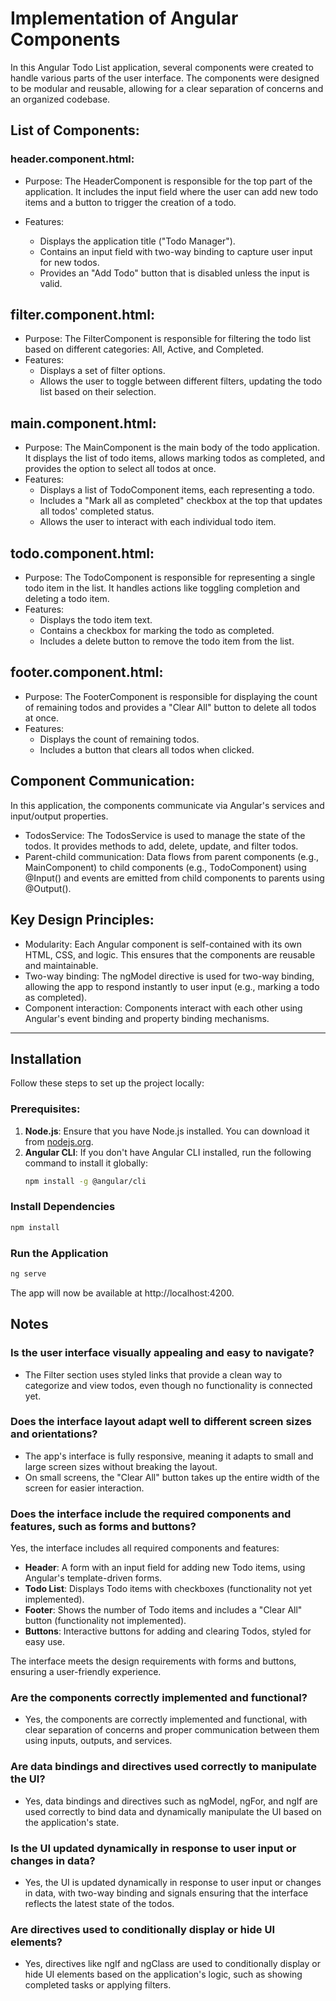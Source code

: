 # Implementation of Angular Components

In this Angular Todo List application, several components were created to handle various parts of the user interface. The components were designed to be modular and reusable, allowing for a clear separation of concerns and an organized codebase.

## List of Components:

### header.component.html:

- Purpose: The HeaderComponent is responsible for the top part of the application. It includes the input field where the user can add new todo items and a button to trigger the creation of a todo.
- Features:

    - Displays the application title ("Todo Manager").
    - Contains an input field with two-way binding to capture user input for new todos.
    - Provides an "Add Todo" button that is disabled unless the input is valid.

## filter.component.html:

- Purpose: The FilterComponent is responsible for filtering the todo list based on different categories: All, Active, and Completed.
- Features:
   - Displays a set of filter options.
   - Allows the user to toggle between different filters, updating the todo list based on their selection.

## main.component.html:

- Purpose: The MainComponent is the main body of the todo application. It displays the list of todo items, allows marking todos as completed, and provides the option to select all todos at once.
- Features:
   - Displays a list of TodoComponent items, each representing a todo.
   - Includes a "Mark all as completed" checkbox at the top that updates all todos' completed status.
   - Allows the user to interact with each individual todo item.

## todo.component.html:

- Purpose: The TodoComponent is responsible for representing a single todo item in the list. It handles actions like toggling completion and deleting a todo item.
- Features:
   - Displays the todo item text.
   - Contains a checkbox for marking the todo as completed.
   - Includes a delete button to remove the todo item from the list.

## footer.component.html:

- Purpose: The FooterComponent is responsible for displaying the count of remaining todos and provides a "Clear All" button to delete all todos at once.
- Features:
   - Displays the count of remaining todos.
   - Includes a button that clears all todos when clicked.

## Component Communication:

In this application, the components communicate via Angular's services and input/output properties.

- TodosService: The TodosService is used to manage the state of the todos. It provides methods to add, delete, update, and filter todos.
- Parent-child communication: Data flows from parent components (e.g., MainComponent) to child components (e.g., TodoComponent) using @Input() and events are emitted from child components to parents using @Output().

## Key Design Principles:

- Modularity: Each Angular component is self-contained with its own HTML, CSS, and logic. This ensures that the components are reusable and maintainable.
- Two-way binding: The ngModel directive is used for two-way binding, allowing the app to respond instantly to user input (e.g., marking a todo as completed).
- Component interaction: Components interact with each other using Angular's event binding and property binding mechanisms.
---

## Installation

Follow these steps to set up the project locally:

### Prerequisites:
1. **Node.js**: Ensure that you have Node.js installed. You can download it from [nodejs.org](https://nodejs.org/).
2. **Angular CLI**: If you don't have Angular CLI installed, run the following command to install it globally:
   ```bash
   npm install -g @angular/cli

### Install Dependencies
```bash
npm install
```
### Run the Application
```bash
ng serve
```

The app will now be available at http://localhost:4200.

## Notes

### Is the user interface visually appealing and easy to navigate?

- The Filter section uses styled links that provide a clean way to categorize and view todos, even though no functionality is connected yet.

### Does the interface layout adapt well to different screen sizes and orientations?

- The app's interface is fully responsive, meaning it adapts to small and large screen sizes without breaking the layout.
- On small screens, the "Clear All" button takes up the entire width of the screen for easier interaction.


### Does the interface include the required components and features, such as forms and buttons?

Yes, the interface includes all required components and features:
- **Header**: A form with an input field for adding new Todo items, using Angular's template-driven forms.
- **Todo List**: Displays Todo items with checkboxes (functionality not yet implemented).
- **Footer**: Shows the number of Todo items and includes a "Clear All" button (functionality not implemented).
- **Buttons**: Interactive buttons for adding and clearing Todos, styled for easy use.

The interface meets the design requirements with forms and buttons, ensuring a user-friendly experience.

### Are the components correctly implemented and functional?
- Yes, the components are correctly implemented and functional, with clear separation of concerns and proper communication between them using inputs, outputs, and services.

### Are data bindings and directives used correctly to manipulate the UI?
- Yes, data bindings and directives such as ngModel, ngFor, and ngIf are used correctly to bind data and dynamically manipulate the UI based on the application's state.

### Is the UI updated dynamically in response to user input or changes in data?
- Yes, the UI is updated dynamically in response to user input or changes in data, with two-way binding and signals ensuring that the interface reflects the latest state of the todos.

### Are directives used to conditionally display or hide UI elements?
- Yes, directives like ngIf and ngClass are used to conditionally display or hide UI elements based on the application's logic, such as showing completed tasks or applying filters.
